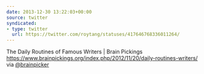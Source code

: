 ```yaml
---
date: 2013-12-30 13:22:03+00:00
source: twitter
syndicated:
- type: twitter
  url: https://twitter.com/roytang/statuses/417646768336011264/
---
```


The Daily Routines of Famous Writers | Brain Pickings https://www.brainpickings.org/index.php/2012/11/20/daily-routines-writers/ via [@brainpicker](https://twitter.com/brainpicker/)